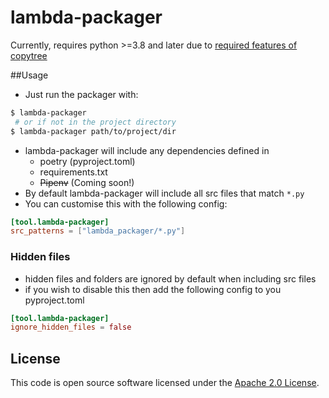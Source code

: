 # lambda-packager

Currently, requires python >=3.8 and later due to [required features of copytree](https://docs.python.org/3/library/shutil.html#shutil.copytree)

##Usage
- Just run the packager with:
```bash
$ lambda-packager
 # or if not in the project directory  
$ lambda-packager path/to/project/dir
```
- lambda-packager will include any dependencies defined in
    - poetry (pyproject.toml)
    - requirements.txt
    - ~~Pipenv~~ (Coming soon!)
- By default lambda-packager will include all src files that match `*.py`
- You can customise this with the following config:
```toml
[tool.lambda-packager]
src_patterns = ["lambda_packager/*.py"]
```

### Hidden files
- hidden files and folders are ignored by default when including src files
- if you wish to disable this then add the following config to you pyproject.toml
```toml
[tool.lambda-packager]
ignore_hidden_files = false
```

## License

This code is open source software licensed under the [Apache 2.0 License]("http://www.apache.org/licenses/LICENSE-2.0.html").
